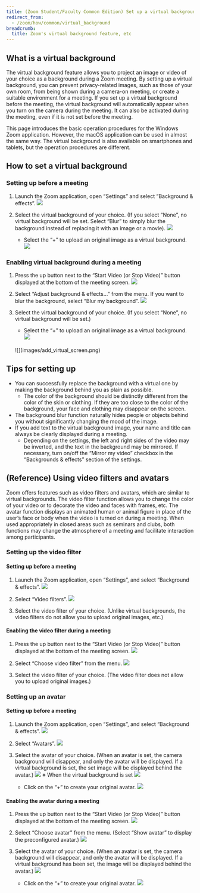 ```yaml
---
title: (Zoom Student/Faculty Common Edition) Set up a virtual background to hide 　the background from the camera
redirect_from:
  - /zoom/how/common/virtual_background
breadcrumb:
  title: Zoom's virtual background feature, etc
---
```


## What is a virtual background

The virtual background feature allows you to project an image or video of your choice as a background during a Zoom meeting. By setting up a virtual background, you can prevent privacy-related images, such as those of your own room, from being shown during a camera-on meeting, or create a suitable environment for a meeting. If you set up a virtual background before the meeting, the virtual background will automatically appear when you turn on the camera during the meeting. It can also be activated during the meeting, even if it is not set before the meeting.

This page introduces the basic operation procedures for the Windows Zoom application. However, the macOS application can be used in almost the same way. The virtual background is also available on smartphones and tablets, but the operation procedures are different.

## How to set a virtual background

### Setting up before a meeting

1. Launch the Zoom application, open “Settings” and select “Background & effects”.
  ![](images/open_settings.png)

2. Select the virtual background of your choice. (If you select “None”, no virtual background will be set. Select “Blur” to simply blur the background instead of replacing it with an image or a movie).
  ![](images/open_settings_of_virtual_screen.png)

   * Select the “+” to upload an original image as a virtual background.
     ![](images/add_virtual_screen.png)

### Enabling virtual background during a meeting

1. Press the up button next to the “Start Video (or Stop Video)” button displayed at the bottom of the meeting screen.
  ![](images/open_settings_of_video.png)

2. Select “Adjust background & effects…” from the menu. If you want to blur the background, select “Blur my background”. 
  ![](images/select_settings_of_virtual_screen.png)

3. 	Select the virtual background of your choice. (If you select “None”, no virtual background will be set.)
     * Select the “+” to upload an original image as a virtual background.
     ![](images/open_settings_of_virtual_screen.png)
      <br/>
     ![](images/add_virtual_screen.png)

## Tips for setting up

* You can successfully replace the background with a virtual one by making the background behind you as plain as possible.
    * The color of the background should be distinctly different from the color of the skin or clothing. If they are too close to the color of the background, your face and clothing may disappear on the screen.
* The background blur function naturally hides people or objects behind you without significantly changing the mood of the image.
* If you add text to the virtual background image, your name and title can always be clearly displayed during a meeting.
    * Depending on the settings, the left and right sides of the video may be inverted, and the text in the background may be mirrored. If necessary, turn on/off the “Mirror my video” checkbox in the “Backgrounds & effects” section of the settings.

## (Reference) Using video filters and avatars

Zoom offers features such as video filters and avatars, which are similar to virtual backgrounds.
The video filter function allows you to change the color of your video or to decorate the video and faces with frames, etc. The avatar function displays an animated human or animal figure in place of the user’s face or body when the video is turned on during a meeting.
When used appropriately in closed areas such as seminars and clubs, both functions may change the atmosphere of a meeting and facilitate interaction among participants.

### Setting up the video filter

#### Setting up before a meeting

1. 	Launch the Zoom application, open “Settings”, and select “Background & effects”.
  ![](images/open_settings.png)

2. Select “Video filters”.
  ![](images/open_settings_of_video_filter.png)

3. Select the video filter of your choice. (Unlike virtual backgrounds, the video filters do not allow you to upload original images, etc.)

#### Enabling the video filter during a meeting

1. Press the up button next to the “Start Video (or Stop Video)” button displayed at the bottom of the meeting screen.
  ![](images/open_settings_of_video.png)

2. Select “Choose video filter” from the menu.
  ![](images/select_settings_of_video_filter.png)

3. Select the video filter of your choice. (The video filter does not allow you to upload original images.) 

### Setting up an avatar

#### Setting up before a meeting

1. Launch the Zoom application, open “Settings”, and select “Background & effects”.
  ![](images/open_settings.png)

2. Select “Avatars”.
  ![](images/open_settings_of_avatar.png)

3. Select the avatar of your choice. (When an avatar is set, the camera background will disappear, and only the avatar will be displayed. If a virtual background is set, the set image will be displayed behind the avatar.)
  ![](images/select_avatar.png)
   ※ When the virtual background is set
    ![](images/avatar_with_virtual_screen.png)

   * Click on the “+” to create your original avatar.
    ![](images/add_original_avatar.png)

#### Enabling the avatar during a meeting

1. Press the up button next to the “Start Video (or Stop Video)” button displayed at the bottom of the meeting screen.
  ![](images/open_settings_of_video.png)

2. 	Select “Choose avatar” from the menu. (Select “Show avatar” to display the preconfigured avatar.)
  ![](images/select_settings_of_avatar.png)

3. 	Select the avatar of your choice. (When an avatar is set, the camera background will disappear, and only the avatar will be displayed. If a virtual background has been set, the image will be displayed behind the avatar.)
  ![](images/select_avatar.png)

     * Click on the “+” to create your original avatar.
  ![](images/add_original_avatar.png)





